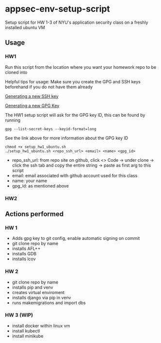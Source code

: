 # appsec-env-setup-script
Setup script for HW 1-3 of NYU's application security class on a freshly installed ubuntu VM

## Usage

### HW1
Run this script from the location where you want your homework repo to be cloned into

Helpful tips for usage: 
Make sure you create the GPG and SSH keys beforehand if you do not have them already 

[Generating a new SSH key](https://docs.github.com/en/authentication/connecting-to-github-with-ssh/generating-a-new-ssh-key-and-adding-it-to-the-ssh-agent)

[Generating a new GPG Key](https://docs.github.com/en/authentication/managing-commit-signature-verification/generating-a-new-gpg-key)

The HW1 setup script will ask for the GPG key ID, this can be found by running 

`gpg --list-secret-keys --keyid-format=long`
 
 See the link above for more information about the GPG key ID

```
chmod +x setup_hw1_ubuntu.sh
./setup_hw1_ubuntu.sh <repo_ssh_url> <email> <name> <gpg_id>
```
- repo_ssh_url: from repo site on github, click <> Code -> under clone -> click the ssh tab and copy the entire string -> paste as first arg to this script 
- email: email associated with github account used for this class
- name: your name
- gpg_id: as mentioned above

### HW2

## Actions performed

### HW 1  
- Adds gpg key to git config, enable automatic signing on commit
- git clone repo by name  
- installs AFL++ 
- installs GDB 
- installs lcov

### HW 2
- git clone repo by name 
- installs pip and venv
- creates virtual enviroment
- installs django via pip in venv
- runs makemigrations and import dbs 

### HW 3 (WIP)
- install docker within linux vm  
- install kubectl 
- install minikube

